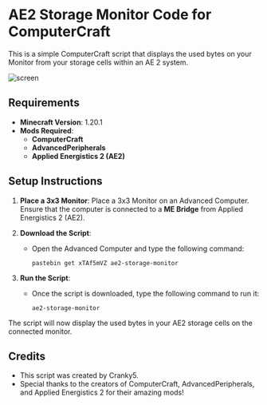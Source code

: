 # AE2 Storage Monitor Code for ComputerCraft

This is a simple ComputerCraft script that displays the used bytes on your Monitor from your storage cells within an AE 2 system.

![screen]([URL-des-Bildes](https://github.com/Cranky569/-ae2-storage-monitor/blob/main/Display.JPG))

## Requirements
- **Minecraft Version**: 1.20.1
- **Mods Required**: 
  - **ComputerCraft**
  - **AdvancedPeripherals**
  - **Applied Energistics 2 (AE2)**

## Setup Instructions

1. **Place a 3x3 Monitor**: 
   Place a 3x3 Monitor on an Advanced Computer. Ensure that the computer is connected to a **ME Bridge** from Applied Energistics 2 (AE2).

2. **Download the Script**:
   - Open the Advanced Computer and type the following command:
     ```
     pastebin get xTAf5mVZ ae2-storage-monitor
     ```

3. **Run the Script**:
   - Once the script is downloaded, type the following command to run it:
     ```
     ae2-storage-monitor
     ```

The script will now display the used bytes in your AE2 storage cells on the connected monitor.

## Credits

- This script was created by Cranky5.
- Special thanks to the creators of ComputerCraft, AdvancedPeripherals, and Applied Energistics 2 for their amazing mods!
